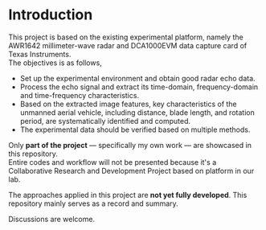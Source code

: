 # Introduction
This project is based on the existing experimental platform, namely the AWR1642 millimeter-wave radar and DCA1000EVM data capture card of Texas Instruments.  
The objectives is as follows,
* Set up the experimental environment and obtain good radar echo data.
* Process the echo signal and extract its time-domain, frequency-domain and time-frequency characteristics.
* Based on the extracted image features, key characteristics of the unmanned aerial vehicle, including distance, blade length, and rotation period, are systematically identified and computed.
* The experimental data should be verified based on multiple methods.

Only **part of the project** — specifically my own work — are showcased in this repository.  
Entire codes and workflow will not be presented because it's a Collaborative Research and Development Project based on platform in our lab. 

The approaches applied in this project are **not yet fully developed**. This repository mainly serves as a record and summary.  

Discussions are welcome.

